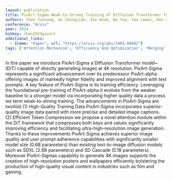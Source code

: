 ```yaml
---
layout: publication
title: PixArt-Sigma Weak-to-Strong Training of Diffusion Transformer for 4K Text-to-Image Generation
authors: Chen Junsong, Ge Chongjian, Xie Enze, Wu Yue, Yao Lewei, Ren Xiaozhe, Wang Zhongdao, Luo Ping, Lu Huchuan, Li Zhenguo
conference: "Arxiv"
year: 2024
bibkey: chen2024pixart
additional_links:
  - {name: "Paper", url: "https://arxiv.org/abs/2403.04692"}
tags: ['Attention Mechanism', 'Efficiency And Optimization', 'Merging', 'Model Architecture', 'Pretraining Methods', 'Prompting', 'RAG', 'Reinforcement Learning', 'Tools', 'Training Techniques', 'Transformer']
---
```

In this paper we introduce PixArt-Sigma a Diffusion Transformer model~(DiT) capable of directly generating images at 4K resolution. PixArt-Sigma represents a significant advancement over its predecessor PixArt-alpha offering images of markedly higher fidelity and improved alignment with text prompts. A key feature of PixArt-Sigma is its training efficiency. Leveraging the foundational pre-training of PixArt-alpha it evolves from the weaker baseline to a stronger model via incorporating higher quality data a process we term weak-to-strong training. The advancements in PixArt-Sigma are twofold (1) High-Quality Training Data PixArt-Sigma incorporates superior-quality image data paired with more precise and detailed image captions. (2) Efficient Token Compression we propose a novel attention module within the DiT framework that compresses both keys and values significantly improving efficiency and facilitating ultra-high-resolution image generation. Thanks to these improvements PixArt-Sigma achieves superior image quality and user prompt adherence capabilities with significantly smaller model size (0.6B parameters) than existing text-to-image diffusion models such as SDXL (2.6B parameters) and SD Cascade (5.1B parameters). Moreover PixArt-Sigmas capability to generate 4K images supports the creation of high-resolution posters and wallpapers efficiently bolstering the production of high-quality visual content in industries such as film and gaming.
